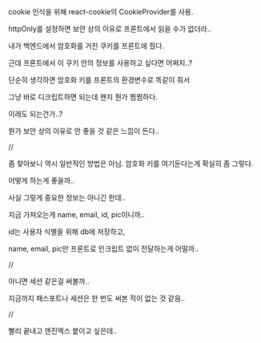 cookie 인식을 위해 react-cookie의 CookieProvider를 사용.

httpOnly를 설정하면 보안 상의 이유로 프론트에서 읽을 수가 없더라..

내가 백엔드에서 암호화를 거친 쿠키를 프론트에 줬다.

근데 프론트에서 이 쿠키 안의 정보를 사용하고 싶다면 어쩌지..?

단순히 생각하면 암호화 키를 프론트의 환경변수로 똑같이 줘서

그냥 바로 디크립트하면 되는데 왠지 뭔가 찜찜하다.

이래도 되는건가..?

뭔가 보안 상의 이유로 안 좋을 것 같은 느낌이 든다..

//

좀 찾아보니 역시 일반적인 방법은 아님. 암호화 키를 여기둔다는게 확실히 좀 그렇다.

어떻게 하는게 좋을까..

사실 그렇게 중요한 정보는 아니긴 한데..

지금 가져오는게 name, email, id, pic이니까..

id는 사용자 식별을 위해 db에 저장하고,

name, email, pic만 프론트로 인크립트 없이 전달하는게 어떨까..

//

아니면 세션 같은걸 써볼까..

지금까지 패스포트나 세션은 한 번도 써본 적이 없는 것 같음..

//

빨리 끝내고 엔진엑스 붙이고 싶은데..

